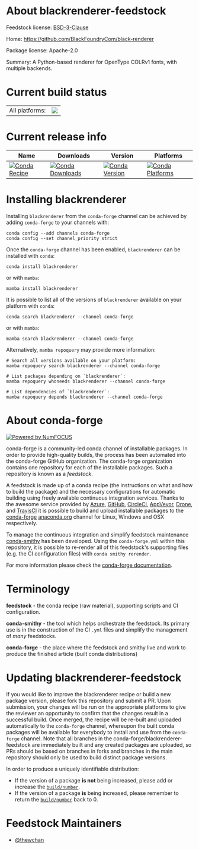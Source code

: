 About blackrenderer-feedstock
=============================

Feedstock license: [BSD-3-Clause](https://github.com/conda-forge/blackrenderer-feedstock/blob/main/LICENSE.txt)

Home: https://github.com/BlackFoundryCom/black-renderer

Package license: Apache-2.0

Summary: A Python-based renderer for OpenType COLRv1 fonts, with multiple backends.

Current build status
====================


<table><tr><td>All platforms:</td>
    <td>
      <a href="https://dev.azure.com/conda-forge/feedstock-builds/_build/latest?definitionId=19998&branchName=main">
        <img src="https://dev.azure.com/conda-forge/feedstock-builds/_apis/build/status/blackrenderer-feedstock?branchName=main">
      </a>
    </td>
  </tr>
</table>

Current release info
====================

| Name | Downloads | Version | Platforms |
| --- | --- | --- | --- |
| [![Conda Recipe](https://img.shields.io/badge/recipe-blackrenderer-green.svg)](https://anaconda.org/conda-forge/blackrenderer) | [![Conda Downloads](https://img.shields.io/conda/dn/conda-forge/blackrenderer.svg)](https://anaconda.org/conda-forge/blackrenderer) | [![Conda Version](https://img.shields.io/conda/vn/conda-forge/blackrenderer.svg)](https://anaconda.org/conda-forge/blackrenderer) | [![Conda Platforms](https://img.shields.io/conda/pn/conda-forge/blackrenderer.svg)](https://anaconda.org/conda-forge/blackrenderer) |

Installing blackrenderer
========================

Installing `blackrenderer` from the `conda-forge` channel can be achieved by adding `conda-forge` to your channels with:

```
conda config --add channels conda-forge
conda config --set channel_priority strict
```

Once the `conda-forge` channel has been enabled, `blackrenderer` can be installed with `conda`:

```
conda install blackrenderer
```

or with `mamba`:

```
mamba install blackrenderer
```

It is possible to list all of the versions of `blackrenderer` available on your platform with `conda`:

```
conda search blackrenderer --channel conda-forge
```

or with `mamba`:

```
mamba search blackrenderer --channel conda-forge
```

Alternatively, `mamba repoquery` may provide more information:

```
# Search all versions available on your platform:
mamba repoquery search blackrenderer --channel conda-forge

# List packages depending on `blackrenderer`:
mamba repoquery whoneeds blackrenderer --channel conda-forge

# List dependencies of `blackrenderer`:
mamba repoquery depends blackrenderer --channel conda-forge
```


About conda-forge
=================

[![Powered by
NumFOCUS](https://img.shields.io/badge/powered%20by-NumFOCUS-orange.svg?style=flat&colorA=E1523D&colorB=007D8A)](https://numfocus.org)

conda-forge is a community-led conda channel of installable packages.
In order to provide high-quality builds, the process has been automated into the
conda-forge GitHub organization. The conda-forge organization contains one repository
for each of the installable packages. Such a repository is known as a *feedstock*.

A feedstock is made up of a conda recipe (the instructions on what and how to build
the package) and the necessary configurations for automatic building using freely
available continuous integration services. Thanks to the awesome service provided by
[Azure](https://azure.microsoft.com/en-us/services/devops/), [GitHub](https://github.com/),
[CircleCI](https://circleci.com/), [AppVeyor](https://www.appveyor.com/),
[Drone](https://cloud.drone.io/welcome), and [TravisCI](https://travis-ci.com/)
it is possible to build and upload installable packages to the
[conda-forge](https://anaconda.org/conda-forge) [anaconda.org](https://anaconda.org/)
channel for Linux, Windows and OSX respectively.

To manage the continuous integration and simplify feedstock maintenance
[conda-smithy](https://github.com/conda-forge/conda-smithy) has been developed.
Using the ``conda-forge.yml`` within this repository, it is possible to re-render all of
this feedstock's supporting files (e.g. the CI configuration files) with ``conda smithy rerender``.

For more information please check the [conda-forge documentation](https://conda-forge.org/docs/).

Terminology
===========

**feedstock** - the conda recipe (raw material), supporting scripts and CI configuration.

**conda-smithy** - the tool which helps orchestrate the feedstock.
                   Its primary use is in the construction of the CI ``.yml`` files
                   and simplify the management of *many* feedstocks.

**conda-forge** - the place where the feedstock and smithy live and work to
                  produce the finished article (built conda distributions)


Updating blackrenderer-feedstock
================================

If you would like to improve the blackrenderer recipe or build a new
package version, please fork this repository and submit a PR. Upon submission,
your changes will be run on the appropriate platforms to give the reviewer an
opportunity to confirm that the changes result in a successful build. Once
merged, the recipe will be re-built and uploaded automatically to the
`conda-forge` channel, whereupon the built conda packages will be available for
everybody to install and use from the `conda-forge` channel.
Note that all branches in the conda-forge/blackrenderer-feedstock are
immediately built and any created packages are uploaded, so PRs should be based
on branches in forks and branches in the main repository should only be used to
build distinct package versions.

In order to produce a uniquely identifiable distribution:
 * If the version of a package **is not** being increased, please add or increase
   the [``build/number``](https://docs.conda.io/projects/conda-build/en/latest/resources/define-metadata.html#build-number-and-string).
 * If the version of a package **is** being increased, please remember to return
   the [``build/number``](https://docs.conda.io/projects/conda-build/en/latest/resources/define-metadata.html#build-number-and-string)
   back to 0.

Feedstock Maintainers
=====================

* [@thewchan](https://github.com/thewchan/)

